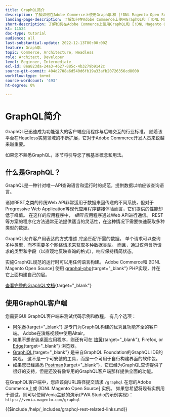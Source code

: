 ```yaml
---
title: GraphQL简介
description: 了解如何在Adobe Commerce上使用GraphQL和 [!DNL Magento Open Source]. 对Adobe Commerce和GET使用GraphQL和POST调用 [!DNL Magento Open Source].
landing-page-description: 了解如何在Adobe Commerce上使用GraphQL和 [!DNL Magento Open Source]. 对Adobe Commerce和GET使用GraphQL和POST调用 [!DNL Magento Open Source].
short-description: 了解如何在Adobe Commerce上使用GraphQL和 [!DNL Magento Open Source]. 对Adobe Commerce和GET使用GraphQL和POST调用 [!DNL Magento Open Source].
kt: 11524
doc-type: tutorial
audience: all
last-substantial-update: 2022-12-13T00:00:00Z
feature: GraphQL
topic: Commerce, Architecture, Headless
role: Architect, Developer
level: Beginner, Intermediate
exl-id: 8ea823da-24a3-4627-885c-4b3279b9142c
source-git-commit: 404d2708a6d540d6fb19a33afb20726356cd8000
workflow-type: tm+mt
source-wordcount: '493'
ht-degree: 0%

---
```


# GraphQL简介

GraphQL已迅速成为功能强大的客户端应用程序与后端交互的行业标准。 随着该平台在Headless实施领域的不断扩展，它对于Adobe Commerce开发人员来说越来越重要。

如果您不熟悉GraphQL，本节将引导您了解基本概念和用法。

## 什么是GraphQL？

GraphQL是一种针对唯一API查询语言和运行时的规范，提供数据以响应该查询语言。

诸如REST之类的传统Web API非常适用于数据来回传递的不同系统，但对于Progressive Web Application等现代应用程序链接体验而言，它们提供的性能却低于峰值。 在这样的应用程序中， _相同_ 应用程序通过Web API进行通信。 REST等方案的程序化方法通常无法提供适当的灵活性，在这种情况下需要快速获取多种类型的数据。

GraphQL允许客户用表达的方式描述 _完全匹配_ 所需的数据。 单个请求可以查询多种类型，而不需要多个网络请求来获取多种数据类型。 而且，通过仅包含所请求的类型和字段（以直观地反映查询的格式），响应保持精简状态。

实施GraphQL规范的运行时可以用任何语言构建。 Adobe Commerce和 [!DNL Magento Open Source] 使用
[graphql-php](https://webonyx.github.io/graphql-php/){target="_blank"} PHP实现，并在它上面构建自己的层。

[查看完整的GraphQL文档](https://graphql.org/learn){target="_blank"}

## 使用GraphQL客户端

您需要GUI GraphQL客户端来测试代码示例和教程。 有几个选项：

* [阿尔泰](https://altairgraphql.dev/){target="_blank"} 是专门为GraphQL构建的优秀且功能齐全的客户端。 Adobe在演练视频中使用Altair。
* 如果不想安装桌面应用程序，则还有可在
  [铬黄](https://chrome.google.com/webstore/detail/altair-graphql-client/flnheeellpciglgpaodhkhmapeljopja){target="_blank"}, Firefox, or [Edge](https://microsoftedge.microsoft.com/addons/detail/altair-graphql-client/kpggioiimijgcalmnfnalgglgooonopa){target="_blank"} 浏览器。
* [GraphiQL](https://github.com/graphql/graphiql/tree/main/packages/graphiql){target="_blank"} 是来自GraphQL Foundation的GraphQL IDE的实现。 这不是一个可安装的工具，而是一个可用于自行构建界面的软件包。
* 如果您已经熟悉 [Postman](https://www.postman.com/){target="_blank"}，它已经为GraphQL查询提供了很好的支持，但是还没有像专用的GraphQL客户端那样提供全面的功能。

在GraphQL客户端中，您应该向URL路径提交请求 `/graphql` 在您的Adobe Commerce上或 [!DNL Magento Open Source] 实例。 如果您希望将现有实例用于测试，则可以使用Venia主题的演示(PWA Studio的示例实现)： `https://venia.magento.com/graphql`

{{$include /help/_includes/graphql-rest-related-links.md}}
